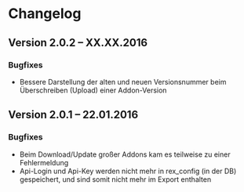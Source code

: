 Changelog
=========

Version 2.0.2 – XX.XX.2016
--------------------------

### Bugfixes

* Bessere Darstellung der alten und neuen Versionsnummer beim Überschreiben (Upload) einer Addon-Version

Version 2.0.1 – 22.01.2016
--------------------------

### Bugfixes

* Beim Download/Update großer Addons kam es teilweise zu einer Fehlermeldung
* Api-Login und Api-Key werden nicht mehr in rex_config (in der DB) gespeichert, und sind somit nicht mehr im Export enthalten
